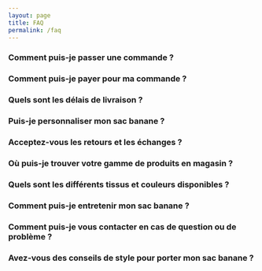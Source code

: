 ```yaml
---
layout: page
title: FAQ
permalink: /faq
---
```


### Comment puis-je passer une commande ?

### Comment puis-je payer pour ma commande ?

### Quels sont les délais de livraison ?

### Puis-je personnaliser mon sac banane ?

### Acceptez-vous les retours et les échanges ?

### Où puis-je trouver votre gamme de produits en magasin ?

### Quels sont les différents tissus et couleurs disponibles ?

### Comment puis-je entretenir mon sac banane ?

### Comment puis-je vous contacter en cas de question ou de problème ?

### Avez-vous des conseils de style pour porter mon sac banane ?

